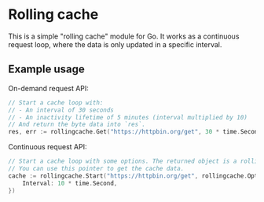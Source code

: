 # Rolling cache
This is a simple "rolling cache" module for Go. It works as a continuous request loop, where the data is only updated in a specific interval.

## Example usage
On-demand request API:
```go
// Start a cache loop with:
// - An interval of 30 seconds
// - An inactivity lifetime of 5 minutes (interval multiplied by 10)
// And return the byte data into `res`.
res, err := rollingcache.Get("https://httpbin.org/get", 30 * time.Second)
```

Continuous request API:
```go
// Start a cache loop with some options. The returned object is a rollingcache.Cache pointer.
// You can use this pointer to get the cache data.
cache := rollingcache.Start("https://httpbin.org/get", rollingcache.Options{
	Interval: 10 * time.Second,
})
```
